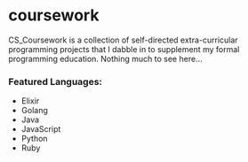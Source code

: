 # coursework
CS_Coursework is a collection of self-directed extra-curricular programming projects that I dabble in to supplement my formal programming education. Nothing much to see here...

### Featured Languages:
 * Elixir
 * Golang
 * Java
 * JavaScript
 * Python
 * Ruby